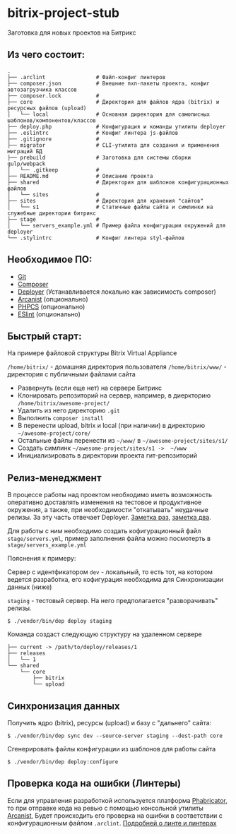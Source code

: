 # bitrix-project-stub
Заготовка для новых проектов на Битрикс

## Из чего состоит:

```
.
├── .arclint                # Файл-конфиг линтеров
├── composer.json           # Внешние пхп-пакеты проекта, конфиг автозагрузчика классов
├── composer.lock           #  
├── core                    # Директория для файлов ядра (bitrix) и ресурсных файлов (upload)
│   └── local               # Основная директория для самописных шаблонов/компонентов/классов
├── deploy.php              # Конфигурация и команды утилиты deployer
├── .eslintrc               # Конфиг линтера js-файлов
├── .gitignore              # 
├── migrator                # CLI-утилита для создания и применения миграций БД
├── prebuild                # Заготовка для системы сборки gulp/webpack
│   └── .gitkeep            #
├── README.md               # Описание проекта 
├── shared                  # Директория для шаблонов конфигурационных файлов
│   └── sites               # 
├── sites                   # Директория для хранения "сайтов"
│   └── s1                  # Статичные файлы сайта и симлинки на служебные директории битрикс
├── stage                   # 
│   └── servers_example.yml # Пример файла конфигурации окружений для deployer
└── .stylintrc              # Конфиг линтера styl-файлов
```

## Необходимое ПО:
- [Git](https://git-scm.com/)
- [Composer](https://getcomposer.org/)
- [Deployer](https://deployer.org/) (Устанавливается локально как зависимость composer)
- [Arcanist](https://phacility.com/phabricator/arcanist/) (опционально)
- [PHPCS](https://github.com/squizlabs/PHP_CodeSniffer) (опционально)
- [ESlint](http://eslint.org/) (опционально)

## Быстрый старт:

На примере файловой структуры Bitrix Virtual Appliance

`/home/bitrix/` - домашняя директория пользователя
`/home/bitrix/www/` - директория с публичными файлами сайта

- Развернуть (если еще нет) на сервере Битрикс
- Клонировать репозиторий на сервер, например, в диеркторию `/home/bitrix/awesome-project/`
- Удалить из него директорию `.git`
- Выполнить `composer install`
- В перенести  upload, bitrix и local (при наличии) в директорию `~/awesome-project/core/`
- Остальные файлы перенести из `~/www/` в `~/awesome-project/sites/s1/`
- Создать симлинк `~/awesome-project/sites/s1 ->  ~/www`
- Инициализировать в директории проекта гит-репозиторий

## Релиз-менеджмент

В процессе работы над проектом необходимо иметь возможность оперативно доставлять
изменения на тестовое и продуктивное окружения, а также, при необходимости "откатывать"
неудачные релизы. За эту часть отвечает Deployer.
[Заметка раз](https://www.sitepoint.com/deploying-php-applications-with-deployer/),
[заметка два](https://habrahabr.ru/post/302442/).

Для работы с ним необходимо создать кофигурационный файл `stage/servers.yml`, пример заполнения файла
можно посмотерть в `stage/servers_example.yml`

Пояснения к примеру:

Сервер с идентфикатором `dev` - локальный, то есть тот, на котором ведется разработка,
его кофигурация необходима для Синхронизации данных (ниже)

`staging` - тестовый сервер. На него предполагается "разворачивать" релизы.

```
$ ./vendor/bin/dep deploy staging
```

Команда создаст следующую структуру на удаленном сервере

```
├── current -> /path/to/deploy/releases/1
├── releases
│   └── 1
└── shared
    └── core
        ├── bitrix
        └── upload
```


## Синхронизация данных

Получить ядро (bitrix), ресурсы (upload) и базу c "дальнего" сайта:

```
$ ./vendor/bin/dep sync dev --source-server staging --dest-path core
```

Сгенерировать файлы конфигурации из шаблонов для работы сайта

```
$ ./vendor/bin/dep deploy:configure
```

## Проверка кода на ошибки (Линтеры)

Если для управления разработкой используется платформа [Phabricator](https://phacility.com/phabricator/),
то при отправке кода на ревью с помощью консольной утилиты [Arcanist](https://phacility.com/phabricator/arcanist/),
Будет происходить его проверка на ошибки  в соответствии с конфигурационным файлом `.arclint`.
[Подробней о линте и линтерах](https://secure.phabricator.com/book/phabricator/article/arcanist_lint/)